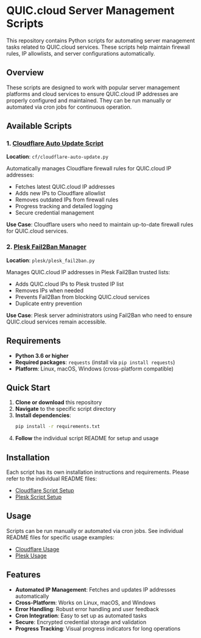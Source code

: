 # QUIC.cloud Server Management Scripts

This repository contains Python scripts for automating server management tasks related to QUIC.cloud services. These scripts help maintain firewall rules, IP allowlists, and server configurations automatically.

## Overview

These scripts are designed to work with popular server management platforms and cloud services to ensure QUIC.cloud IP addresses are properly configured and maintained. They can be run manually or automated via cron jobs for continuous operation.

## Available Scripts

### 1. [Cloudflare Auto Update Script](cf/README.md)
**Location**: `cf/cloudflare-auto-update.py`

Automatically manages Cloudflare firewall rules for QUIC.cloud IP addresses:
- Fetches latest QUIC.cloud IP addresses
- Adds new IPs to Cloudflare allowlist
- Removes outdated IPs from firewall rules
- Progress tracking and detailed logging
- Secure credential management

**Use Case**: Cloudflare users who need to maintain up-to-date firewall rules for QUIC.cloud services.

### 2. [Plesk Fail2Ban Manager](plesk/README.md)
**Location**: `plesk/plesk_fail2ban.py`

Manages QUIC.cloud IP addresses in Plesk Fail2Ban trusted lists:
- Adds QUIC.cloud IPs to Plesk trusted IP list
- Removes IPs when needed
- Prevents Fail2Ban from blocking QUIC.cloud services
- Duplicate entry prevention

**Use Case**: Plesk server administrators using Fail2Ban who need to ensure QUIC.cloud services remain accessible.

## Requirements

- **Python 3.6 or higher**
- **Required packages**: `requests` (install via `pip install requests`)
- **Platform**: Linux, macOS, Windows (cross-platform compatible)

## Quick Start

1. **Clone or download** this repository
2. **Navigate** to the specific script directory
3. **Install dependencies**:
   ```bash
   pip install -r requirements.txt
   ```
4. **Follow** the individual script README for setup and usage

## Installation

Each script has its own installation instructions and requirements. Please refer to the individual README files:

- [Cloudflare Script Setup](cf/README.md#installation)
- [Plesk Script Setup](plesk/README.md#installation)

## Usage

Scripts can be run manually or automated via cron jobs. See individual README files for specific usage examples:

- [Cloudflare Usage](cf/README.md#usage)
- [Plesk Usage](plesk/README.md#usage)

## Features

- **Automated IP Management**: Fetches and updates IP addresses automatically
- **Cross-Platform**: Works on Linux, macOS, and Windows
- **Error Handling**: Robust error handling and user feedback
- **Cron Integration**: Easy to set up as automated tasks
- **Secure**: Encrypted credential storage and validation
- **Progress Tracking**: Visual progress indicators for long operations
